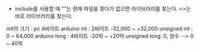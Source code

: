 - include를 사용할 때 ""는 현재 파일을 찾다가 없으면 라이브러리를 찾는다. <>는 바로 라이브러리를 찾는다.

init의 크기 : pc 4바이트
arduino int : 2바이트 -32,000 ~ +32,000
unsigned int : 0 ~ 64,000
arduino long : 4바이트 -20억 ~ +20억
unsigned long: 0, 양수 --> 0 ~ 40억
